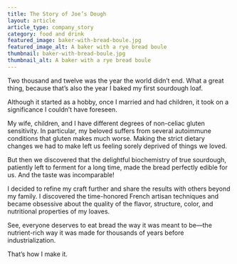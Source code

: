 ```yaml
---
title: The Story of Joe’s Dough
layout: article
article_type: company_story
category: food and drink
featured_image: baker-with-bread-boule.jpg
featured_image_alt: A baker with a rye bread boule
thumbnail: baker-with-bread-boule.jpg
thumbnail_alt: A baker with a rye bread boule
---
```


Two thousand and twelve was the year the world didn’t end. What a great thing, because that’s also the year I baked my first sourdough loaf.

Although it started as a hobby, once I married and had children, it took on a significance I couldn’t have foreseen.

My wife, children, and I have different degrees of non-celiac gluten sensitivity. In particular, my beloved suffers from several autoimmune conditions that gluten makes much worse. Making the strict dietary changes we had to make left us feeling sorely deprived of things we loved.

But then we discovered that the delightful biochemistry of true sourdough, patiently left to ferment for a long time, made the bread perfectly edible for us. And the taste was incomparable!

I decided to refine my craft further and share the results with others beyond my family. I discovered the time-honored French artisan techniques and became obsessive about the quality of the flavor, structure, color, and nutritional properties of my loaves.

See, everyone deserves to eat bread the way it was meant to be—the nutrient-rich way it was made for thousands of years before industrialization.

That’s how I make it.
